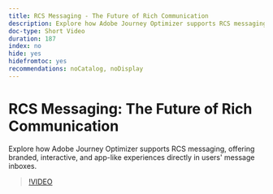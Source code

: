 ```yaml
---
title: RCS Messaging - The Future of Rich Communication
description: Explore how Adobe Journey Optimizer supports RCS messaging, offering branded, interactive, and app-like experiences directly in users' message inboxes.
doc-type: Short Video
duration: 187
index: no
hide: yes
hidefromtoc: yes
recommendations: noCatalog, noDisplay
---
```


# RCS Messaging: The Future of Rich Communication

Explore how Adobe Journey Optimizer supports RCS messaging, offering branded, interactive, and app-like experiences directly in users' message inboxes.

<!-- 72_S520_3442520_186_rcs-messaging-the-future-of-rich-communication -->
>[!VIDEO](https://video.tv.adobe.com/v/3458209/?learn=on&enablevpops=true)
